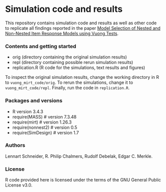 # Simulation code and results

This repository contains simulation code and results as well as other code to
replicate all findings reported in the paper [Model Selection of Nested and
Non-Nested Item Response Models using Vuong
Tests](http://arxiv.org/abs/1810.04734).

### Contents and getting started
* orig (directory containing the original simulation results)
* repl (directory containing possible rerun simulation results)
* replication.R (R code for the simulations, text results and figures)

To inspect the original simulation results, change the working directory in R
to `vuong_mirt_code/orig`. To rerun the simulations, change it to
`vuong_mirt_code/repl`. Finally, run the code in `replication.R`.

### Packages and versions
* R version 3.4.3
* require(MASS) # version 7.3.48
* require(mirt) # version 1.26.3
* require(nonnest2) # version 0.5
* require(SimDesign) # version 1.7

### Authors
Lennart Schneider, R. Philip Chalmers, Rudolf Debelak, Edgar C. Merkle.

### License
R code provided here is licensed under the terms of the GNU General Public
License v3.0.

